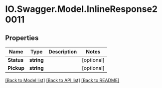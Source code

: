 # IO.Swagger.Model.InlineResponse20011
## Properties

Name | Type | Description | Notes
------------ | ------------- | ------------- | -------------
**Status** | **string** |  | [optional] 
**Pickup** | **string** |  | [optional] 

[[Back to Model list]](../README.md#documentation-for-models) [[Back to API list]](../README.md#documentation-for-api-endpoints) [[Back to README]](../README.md)

